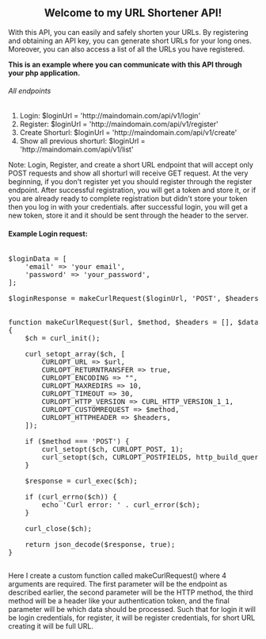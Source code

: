 
<h2 align="center">
 <b>Welcome to my URL Shortener API!</b>
</h2>

<p>
    With this API, you can easily and safely shorten your URLs. By registering and obtaining an API key, you can generate short URLs for your long ones. Moreover, you can also access a list of all the URLs you have registered.
</p>

<span><b>This is an example where you can communicate with this API through your php application.</b></span>
<h6> All endpoints </h6>
<ol>
    <li>Login: $loginUrl = 'http://maindomain.com/api/v1/login'</li>
    <li>Register: $loginUrl = 'http://maindomain.com/api/v1/register'</li>
    <li>Create Shorturl: $loginUrl = 'http://maindomain.com/api/v1/create'</li>
    <li>Show all previous shorturl: $loginUrl = 'http://maindomain.com/api/v1/list'</li>
</ol>
Note: Login, Register, and create a short URL endpoint that will accept only POST requests and show all shorturl will receive GET request.
At the very beginning, if you don't register yet you should register through the register endpoint. After successful registration, you will get a token and store it, or if you are already ready to complete registration but didn't store your token then you log in with your credentials. after successful login, you will get a new token, store it and it should be sent through the header to the server.

<h4><b>Example Login request:</b></h4> 

<pre> 
$loginData = [
    'email' => 'your email',
    'password' => 'your_password',
];

$loginResponse = makeCurlRequest($loginUrl, 'POST', $headers, $loginData);

    
function makeCurlRequest($url, $method, $headers = [], $data = [])
{
    $ch = curl_init();

    curl_setopt_array($ch, [
        CURLOPT_URL => $url,
        CURLOPT_RETURNTRANSFER => true,
        CURLOPT_ENCODING => "",
        CURLOPT_MAXREDIRS => 10,
        CURLOPT_TIMEOUT => 30,
        CURLOPT_HTTP_VERSION => CURL_HTTP_VERSION_1_1,
        CURLOPT_CUSTOMREQUEST => $method,
        CURLOPT_HTTPHEADER => $headers,
    ]);

    if ($method === 'POST') {
        curl_setopt($ch, CURLOPT_POST, 1);
        curl_setopt($ch, CURLOPT_POSTFIELDS, http_build_query($data));
    }

    $response = curl_exec($ch);

    if (curl_errno($ch)) {
        echo 'Curl error: ' . curl_error($ch);
    }

    curl_close($ch);

    return json_decode($response, true);
}

</pre>
Here I create a custom function called makeCurlRequest() where 4 arguments are required. The first parameter will be the endpoint as described earlier, the second parameter will be the HTTP method, the third method will be a header like your authentication token, and the final parameter will be which data should be processed. Such that for login it will be login credentials, for register, it will be register credentials, for short URL creating it will be full URL.
